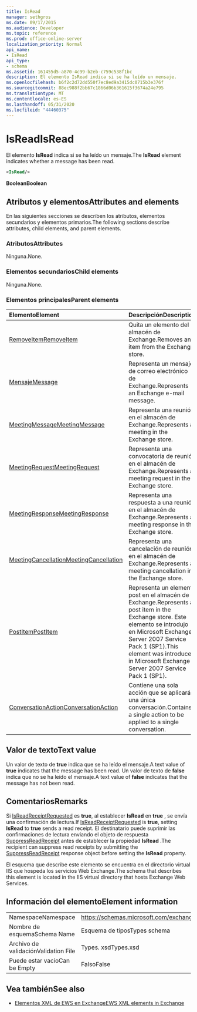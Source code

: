 ```yaml
---
title: IsRead
manager: sethgros
ms.date: 09/17/2015
ms.audience: Developer
ms.topic: reference
ms.prod: office-online-server
localization_priority: Normal
api_name:
- IsRead
api_type:
- schema
ms.assetid: 161455d5-a870-4c99-b2eb-c759c538f1bc
description: El elemento IsRead indica si se ha leído un mensaje.
ms.openlocfilehash: b6f2c2d72dd550f7ec8ed9a3415dc0715b3e376f
ms.sourcegitcommit: 88ec988f2bb67c1866d06b361615f3674a24e795
ms.translationtype: MT
ms.contentlocale: es-ES
ms.lasthandoff: 05/31/2020
ms.locfileid: "44460375"
---
```

# <a name="isread"></a><span data-ttu-id="a2a8c-103">IsRead</span><span class="sxs-lookup"><span data-stu-id="a2a8c-103">IsRead</span></span>

<span data-ttu-id="a2a8c-104">El elemento **IsRead** indica si se ha leído un mensaje.</span><span class="sxs-lookup"><span data-stu-id="a2a8c-104">The **IsRead** element indicates whether a message has been read.</span></span> 
  
```XML
<IsRead/>
```

 <span data-ttu-id="a2a8c-105">**Boolean**</span><span class="sxs-lookup"><span data-stu-id="a2a8c-105">**Boolean**</span></span>
## <a name="attributes-and-elements"></a><span data-ttu-id="a2a8c-106">Atributos y elementos</span><span class="sxs-lookup"><span data-stu-id="a2a8c-106">Attributes and elements</span></span>

<span data-ttu-id="a2a8c-107">En las siguientes secciones se describen los atributos, elementos secundarios y elementos primarios.</span><span class="sxs-lookup"><span data-stu-id="a2a8c-107">The following sections describe attributes, child elements, and parent elements.</span></span>
  
### <a name="attributes"></a><span data-ttu-id="a2a8c-108">Atributos</span><span class="sxs-lookup"><span data-stu-id="a2a8c-108">Attributes</span></span>

<span data-ttu-id="a2a8c-109">Ninguna.</span><span class="sxs-lookup"><span data-stu-id="a2a8c-109">None.</span></span>
  
### <a name="child-elements"></a><span data-ttu-id="a2a8c-110">Elementos secundarios</span><span class="sxs-lookup"><span data-stu-id="a2a8c-110">Child elements</span></span>

<span data-ttu-id="a2a8c-111">Ninguna.</span><span class="sxs-lookup"><span data-stu-id="a2a8c-111">None.</span></span>
  
### <a name="parent-elements"></a><span data-ttu-id="a2a8c-112">Elementos principales</span><span class="sxs-lookup"><span data-stu-id="a2a8c-112">Parent elements</span></span>

|<span data-ttu-id="a2a8c-113">**Elemento**</span><span class="sxs-lookup"><span data-stu-id="a2a8c-113">**Element**</span></span>|<span data-ttu-id="a2a8c-114">**Descripción**</span><span class="sxs-lookup"><span data-stu-id="a2a8c-114">**Description**</span></span>|
|:-----|:-----|
|[<span data-ttu-id="a2a8c-115">RemoveItem</span><span class="sxs-lookup"><span data-stu-id="a2a8c-115">RemoveItem</span></span>](removeitem.md) <br/> |<span data-ttu-id="a2a8c-116">Quita un elemento del almacén de Exchange.</span><span class="sxs-lookup"><span data-stu-id="a2a8c-116">Removes an item from the Exchange store.</span></span>  <br/> |
|[<span data-ttu-id="a2a8c-117">Mensaje</span><span class="sxs-lookup"><span data-stu-id="a2a8c-117">Message</span></span>](message-ex15websvcsotherref.md) <br/> |<span data-ttu-id="a2a8c-118">Representa un mensaje de correo electrónico de Exchange.</span><span class="sxs-lookup"><span data-stu-id="a2a8c-118">Represents an Exchange e-mail message.</span></span>  <br/> |
|[<span data-ttu-id="a2a8c-119">MeetingMessage</span><span class="sxs-lookup"><span data-stu-id="a2a8c-119">MeetingMessage</span></span>](meetingmessage.md) <br/> |<span data-ttu-id="a2a8c-120">Representa una reunión en el almacén de Exchange.</span><span class="sxs-lookup"><span data-stu-id="a2a8c-120">Represents a meeting in the Exchange store.</span></span>  <br/> |
|[<span data-ttu-id="a2a8c-121">MeetingRequest</span><span class="sxs-lookup"><span data-stu-id="a2a8c-121">MeetingRequest</span></span>](meetingrequest.md) <br/> |<span data-ttu-id="a2a8c-122">Representa una convocatoria de reunión en el almacén de Exchange.</span><span class="sxs-lookup"><span data-stu-id="a2a8c-122">Represents a meeting request in the Exchange store.</span></span>  <br/> |
|[<span data-ttu-id="a2a8c-123">MeetingResponse</span><span class="sxs-lookup"><span data-stu-id="a2a8c-123">MeetingResponse</span></span>](meetingresponse.md) <br/> |<span data-ttu-id="a2a8c-124">Representa una respuesta a una reunión en el almacén de Exchange.</span><span class="sxs-lookup"><span data-stu-id="a2a8c-124">Represents a meeting response in the Exchange store.</span></span>  <br/> |
|[<span data-ttu-id="a2a8c-125">MeetingCancellation</span><span class="sxs-lookup"><span data-stu-id="a2a8c-125">MeetingCancellation</span></span>](meetingcancellation.md) <br/> |<span data-ttu-id="a2a8c-126">Representa una cancelación de reunión en el almacén de Exchange.</span><span class="sxs-lookup"><span data-stu-id="a2a8c-126">Represents a meeting cancellation in the Exchange store.</span></span>  <br/> |
|[<span data-ttu-id="a2a8c-127">PostItem</span><span class="sxs-lookup"><span data-stu-id="a2a8c-127">PostItem</span></span>](postitem.md) <br/> |<span data-ttu-id="a2a8c-128">Representa un elemento post en el almacén de Exchange.</span><span class="sxs-lookup"><span data-stu-id="a2a8c-128">Represents a post item in the Exchange store.</span></span> <span data-ttu-id="a2a8c-129">Este elemento se introdujo en Microsoft Exchange Server 2007 Service Pack 1 (SP1).</span><span class="sxs-lookup"><span data-stu-id="a2a8c-129">This element was introduced in Microsoft Exchange Server 2007 Service Pack 1 (SP1).</span></span>  <br/> |
|[<span data-ttu-id="a2a8c-130">ConversationAction</span><span class="sxs-lookup"><span data-stu-id="a2a8c-130">ConversationAction</span></span>](conversationaction.md) <br/> |<span data-ttu-id="a2a8c-131">Contiene una sola acción que se aplicará a una única conversación.</span><span class="sxs-lookup"><span data-stu-id="a2a8c-131">Contains a single action to be applied to a single conversation.</span></span>  <br/> |
   
## <a name="text-value"></a><span data-ttu-id="a2a8c-132">Valor de texto</span><span class="sxs-lookup"><span data-stu-id="a2a8c-132">Text value</span></span>

<span data-ttu-id="a2a8c-133">Un valor de texto de **true** indica que se ha leído el mensaje.</span><span class="sxs-lookup"><span data-stu-id="a2a8c-133">A text value of **true** indicates that the message has been read.</span></span> <span data-ttu-id="a2a8c-134">Un valor de texto de **false** indica que no se ha leído el mensaje.</span><span class="sxs-lookup"><span data-stu-id="a2a8c-134">A text value of **false** indicates that the message has not been read.</span></span> 
  
## <a name="remarks"></a><span data-ttu-id="a2a8c-135">Comentarios</span><span class="sxs-lookup"><span data-stu-id="a2a8c-135">Remarks</span></span>

<span data-ttu-id="a2a8c-136">Si [IsReadReceiptRequested](isreadreceiptrequested.md) es **true**, al establecer **IsRead** en **true** , se envía una confirmación de lectura.</span><span class="sxs-lookup"><span data-stu-id="a2a8c-136">If [IsReadReceiptRequested](isreadreceiptrequested.md) is **true**, setting **IsRead** to **true** sends a read receipt.</span></span> <span data-ttu-id="a2a8c-137">El destinatario puede suprimir las confirmaciones de lectura enviando el objeto de respuesta [SuppressReadReceipt](suppressreadreceipt.md) antes de establecer la propiedad **IsRead** .</span><span class="sxs-lookup"><span data-stu-id="a2a8c-137">The recipient can suppress read receipts by submitting the [SuppressReadReceipt](suppressreadreceipt.md) response object before setting the **IsRead** property.</span></span> 
  
<span data-ttu-id="a2a8c-138">El esquema que describe este elemento se encuentra en el directorio virtual IIS que hospeda los servicios Web Exchange.</span><span class="sxs-lookup"><span data-stu-id="a2a8c-138">The schema that describes this element is located in the IIS virtual directory that hosts Exchange Web Services.</span></span>
  
## <a name="element-information"></a><span data-ttu-id="a2a8c-139">Información del elemento</span><span class="sxs-lookup"><span data-stu-id="a2a8c-139">Element information</span></span>

|||
|:-----|:-----|
|<span data-ttu-id="a2a8c-140">Namespace</span><span class="sxs-lookup"><span data-stu-id="a2a8c-140">Namespace</span></span>  <br/> |https://schemas.microsoft.com/exchange/services/2006/types  <br/> |
|<span data-ttu-id="a2a8c-141">Nombre de esquema</span><span class="sxs-lookup"><span data-stu-id="a2a8c-141">Schema Name</span></span>  <br/> |<span data-ttu-id="a2a8c-142">Esquema de tipos</span><span class="sxs-lookup"><span data-stu-id="a2a8c-142">Types schema</span></span>  <br/> |
|<span data-ttu-id="a2a8c-143">Archivo de validación</span><span class="sxs-lookup"><span data-stu-id="a2a8c-143">Validation File</span></span>  <br/> |<span data-ttu-id="a2a8c-144">Types. xsd</span><span class="sxs-lookup"><span data-stu-id="a2a8c-144">Types.xsd</span></span>  <br/> |
|<span data-ttu-id="a2a8c-145">Puede estar vacío</span><span class="sxs-lookup"><span data-stu-id="a2a8c-145">Can be Empty</span></span>  <br/> |<span data-ttu-id="a2a8c-146">Falso</span><span class="sxs-lookup"><span data-stu-id="a2a8c-146">False</span></span>  <br/> |
   
## <a name="see-also"></a><span data-ttu-id="a2a8c-147">Vea también</span><span class="sxs-lookup"><span data-stu-id="a2a8c-147">See also</span></span>



- [<span data-ttu-id="a2a8c-148">Elementos XML de EWS en Exchange</span><span class="sxs-lookup"><span data-stu-id="a2a8c-148">EWS XML elements in Exchange</span></span>](ews-xml-elements-in-exchange.md)

